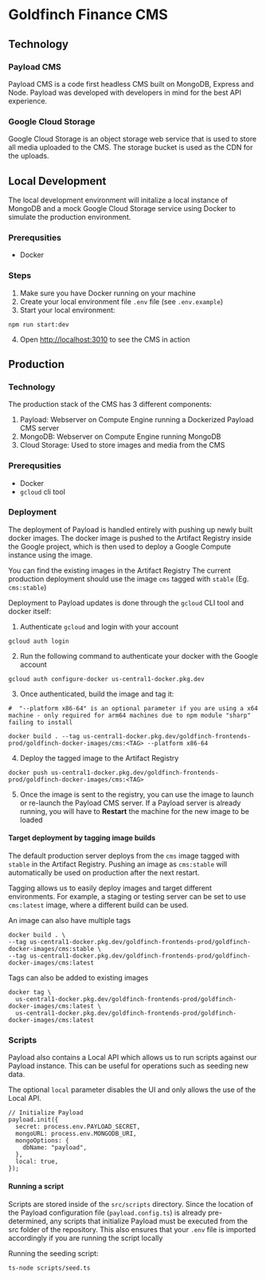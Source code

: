 # Goldfinch Finance CMS

## Technology

### Payload CMS

Payload CMS is a code first headless CMS built on MongoDB, Express and Node. Payload was developed with developers in mind for the best API experience.

### Google Cloud Storage

Google Cloud Storage is an object storage web service that is used to store all media uploaded to the CMS. The storage bucket is used as the CDN for the uploads.

## Local Development

The local development environment will initalize a local instance of MongoDB and a mock Google Cloud Storage service using Docker to simulate the production environment.

### Prerequsities

- Docker

### Steps

1. Make sure you have Docker running on your machine
2. Create your local environment file `.env` file (see `.env.example`)
3. Start your local environment:

```
npm run start:dev
```

4. Open [http://localhost:3010](http://localhost:3010) to see the CMS in action

## Production

### Technology

The production stack of the CMS has 3 different components:

1. Payload: Webserver on Compute Engine running a Dockerized Payload CMS server
2. MongoDB: Webserver on Compute Engine running MongoDB
3. Cloud Storage: Used to store images and media from the CMS

### Prerequsities

- Docker
- `gcloud` cli tool

### Deployment

The deployment of Payload is handled entirely with pushing up newly built docker images. The docker image is pushed to the Artifact Registry inside the Google project, which is then used to deploy a Google Compute instance using the image.

You can find the existing images in the Artifact Registry
The current production deployment should use the image `cms` tagged with `stable`
(Eg. `cms:stable`)

Deployment to Payload updates is done through the `gcloud` CLI tool and docker itself:

1. Authenticate `gcloud` and login with your account

```
gcloud auth login
```

2. Run the following command to authenticate your docker with the Google account

```
gcloud auth configure-docker us-central1-docker.pkg.dev
```

3. Once authenticated, build the image and tag it:

```
#  "--platform x86-64" is an optional parameter if you are using a x64 machine - only required for arm64 machines due to npm module "sharp" failing to install

docker build . --tag us-central1-docker.pkg.dev/goldfinch-frontends-prod/goldfinch-docker-images/cms:<TAG> --platform x86-64
```

4. Deploy the tagged image to the Artifact Registry

```
docker push us-central1-docker.pkg.dev/goldfinch-frontends-prod/goldfinch-docker-images/cms:<TAG>
```

5. Once the image is sent to the registry, you can use the image to launch or re-launch the Payload CMS server. If a Payload server is already running, you will have to **Restart** the machine for the new image to be loaded

#### Target deployment by tagging image builds

The default production server deploys from the `cms` image tagged with `stable` in the Artifact Registry. Pushing an image as `cms:stable` will automatically be used on production after the next restart.

Tagging allows us to easily deploy images and target different environments.
For example, a staging or testing server can be set to use `cms:latest` image, where a different build can be used.

An image can also have multiple tags

```
docker build . \
--tag us-central1-docker.pkg.dev/goldfinch-frontends-prod/goldfinch-docker-images/cms:stable \
--tag us-central1-docker.pkg.dev/goldfinch-frontends-prod/goldfinch-docker-images/cms:latest
```

Tags can also be added to existing images

```
docker tag \
  us-central1-docker.pkg.dev/goldfinch-frontends-prod/goldfinch-docker-images/cms:latest \
  us-central1-docker.pkg.dev/goldfinch-frontends-prod/goldfinch-docker-images/cms:latest
```

### Scripts

Payload also contains a Local API which allows us to run scripts against our Payload instance. This can be useful for operations such as seeding new data.

The optional `local` parameter disables the UI and only allows the use of the Local API.

```
// Initialize Payload
payload.init({
  secret: process.env.PAYLOAD_SECRET,
  mongoURL: process.env.MONGODB_URI,
  mongoOptions: {
    dbName: "payload",
  },
  local: true,
});
```

#### Running a script

Scripts are stored inside of the `src/scripts` directory. Since the location of the Payload configuration file (`payload.config.ts`) is already pre-determined, any scripts that initialize Payload must be executed from the src folder of the repository. This also ensures that your `.env` file is imported accordingly if you are running the script locally

Running the seeding script:

```
ts-node scripts/seed.ts
```
